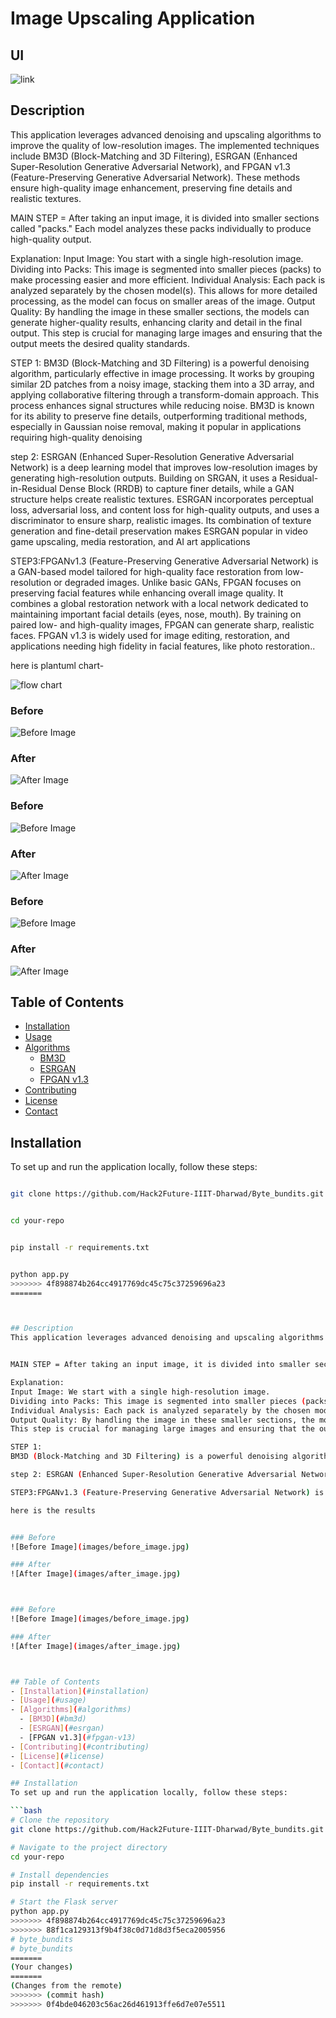# Image Upscaling Application

## UI

![link](https://drive.google.com/file/d/1HdOQKMx94qECYvw0icVBc3s7Wi8HLmmX/view?usp=sharing)

## Description
This application leverages advanced denoising and upscaling algorithms to improve the quality of low-resolution images. The implemented techniques include BM3D (Block-Matching and 3D Filtering), ESRGAN (Enhanced Super-Resolution Generative Adversarial Network), and FPGAN v1.3 (Feature-Preserving Generative Adversarial Network). These methods ensure high-quality image enhancement, preserving fine details and realistic textures.


MAIN STEP = After taking an input image, it is divided into smaller sections called "packs." Each model analyzes these packs individually to produce high-quality output.

Explanation:
Input Image: You start with a single high-resolution image.
Dividing into Packs: This image is segmented into smaller pieces (packs) to make processing easier and more efficient.
Individual Analysis: Each pack is analyzed separately by the chosen model(s). This allows for more detailed processing, as the model can focus on smaller areas of the image.
Output Quality: By handling the image in these smaller sections, the models can generate higher-quality results, enhancing clarity and detail in the final output.
This step is crucial for managing large images and ensuring that the output meets the desired quality standards.

STEP 1:
BM3D (Block-Matching and 3D Filtering) is a powerful denoising algorithm, particularly effective in image processing. It works by grouping similar 2D patches from a noisy image, stacking them into a 3D array, and applying collaborative filtering through a transform-domain approach. This process enhances signal structures while reducing noise. BM3D is known for its ability to preserve fine details, outperforming traditional methods, especially in Gaussian noise removal, making it popular in applications requiring high-quality denoising

step 2: ESRGAN (Enhanced Super-Resolution Generative Adversarial Network) is a deep learning model that improves low-resolution images by generating high-resolution outputs. Building on SRGAN, it uses a Residual-in-Residual Dense Block (RRDB) to capture finer details, while a GAN structure helps create realistic textures. ESRGAN incorporates perceptual loss, adversarial loss, and content loss for high-quality outputs, and uses a discriminator to ensure sharp, realistic images. Its combination of texture generation and fine-detail preservation makes ESRGAN popular in video game upscaling, media restoration, and AI art applications

STEP3:FPGANv1.3 (Feature-Preserving Generative Adversarial Network) is a GAN-based model tailored for high-quality face restoration from low-resolution or degraded images. Unlike basic GANs, FPGAN focuses on preserving facial features while enhancing overall image quality. It combines a global restoration network with a local network dedicated to maintaining important facial details (eyes, nose, mouth). By training on paired low- and high-quality images, FPGAN can generate sharp, realistic faces. FPGAN v1.3 is widely used for image editing, restoration, and applications needing high fidelity in facial features, like photo restoration..

here is plantuml chart-

![flow chart](plantuml.jpg)

### Before
![Before Image](input1.jpg)

### After
![After Image](outpu1.png)  



### Before
![Before Image](input2.jpg)

### After
![After Image](output2.png)  


### Before
![Before Image](input3.jpg)

### After
![After Image](output3.png)  



## Table of Contents
- [Installation](#installation)
- [Usage](#usage)
- [Algorithms](#algorithms)
  - [BM3D](#bm3d)
  - [ESRGAN](#esrgan)
  - [FPGAN v1.3](#fpgan-v13)
- [Contributing](#contributing)
- [License](#license)
- [Contact](#contact)

## Installation
To set up and run the application locally, follow these steps:

```bash

git clone https://github.com/Hack2Future-IIIT-Dharwad/Byte_bundits.git


cd your-repo


pip install -r requirements.txt


python app.py
>>>>>>> 4f898874b264cc4917769dc45c75c37259696a23
=======



## Description
This application leverages advanced denoising and upscaling algorithms to improve the quality of low-resolution images. The implemented techniques include BM3D (Block-Matching and 3D Filtering), ESRGAN (Enhanced Super-Resolution Generative Adversarial Network), and FPGAN v1.3 (Feature-Preserving Generative Adversarial Network). These methods ensure high-quality image enhancement, preserving fine details and realistic textures.


MAIN STEP = After taking an input image, it is divided into smaller sections called "packs." Each model analyzes these packs individually to produce high-quality output.

Explanation:
Input Image: We start with a single high-resolution image.
Dividing into Packs: This image is segmented into smaller pieces (packs) to make processing easier and more efficient.
Individual Analysis: Each pack is analyzed separately by the chosen model(s). This allows for more detailed processing, as the model can focus on smaller areas of the image.
Output Quality: By handling the image in these smaller sections, the models can generate higher-quality results, enhancing clarity and detail in the final output.
This step is crucial for managing large images and ensuring that the output meets the desired quality standards.

STEP 1:
BM3D (Block-Matching and 3D Filtering) is a powerful denoising algorithm, particularly effective in image processing. It works by grouping similar 2D patches from a noisy image, stacking them into a 3D array, and applying collaborative filtering through a transform-domain approach. This process enhances signal structures while reducing noise. BM3D is known for its ability to preserve fine details, outperforming traditional methods, especially in Gaussian noise removal, making it popular in applications requiring high-quality denoising

step 2: ESRGAN (Enhanced Super-Resolution Generative Adversarial Network) is a deep learning model that improves low-resolution images by generating high-resolution outputs. Building on SRGAN, it uses a Residual-in-Residual Dense Block (RRDB) to capture finer details, while a GAN structure helps create realistic textures. ESRGAN incorporates perceptual loss, adversarial loss, and content loss for high-quality outputs, and uses a discriminator to ensure sharp, realistic images. Its combination of texture generation and fine-detail preservation makes ESRGAN popular in video game upscaling, media restoration, and AI art applications

STEP3:FPGANv1.3 (Feature-Preserving Generative Adversarial Network) is a GAN-based model tailored for high-quality face restoration from low-resolution or degraded images. Unlike basic GANs, FPGAN focuses on preserving facial features while enhancing overall image quality. It combines a global restoration network with a local network dedicated to maintaining important facial details (eyes, nose, mouth). By training on paired low- and high-quality images, FPGAN can generate sharp, realistic faces. FPGAN v1.3 is widely used for image editing, restoration, and applications needing high fidelity in facial features, like photo restoration and video enhancement..

here is the results 


### Before
![Before Image](images/before_image.jpg)

### After
![After Image](images/after_image.jpg)  



### Before
![Before Image](images/before_image.jpg)

### After
![After Image](images/after_image.jpg)  



## Table of Contents
- [Installation](#installation)
- [Usage](#usage)
- [Algorithms](#algorithms)
  - [BM3D](#bm3d)
  - [ESRGAN](#esrgan)
  - [FPGAN v1.3](#fpgan-v13)
- [Contributing](#contributing)
- [License](#license)
- [Contact](#contact)

## Installation
To set up and run the application locally, follow these steps:

```bash
# Clone the repository
git clone https://github.com/Hack2Future-IIIT-Dharwad/Byte_bundits.git

# Navigate to the project directory
cd your-repo

# Install dependencies
pip install -r requirements.txt

# Start the Flask server
python app.py
>>>>>>> 4f898874b264cc4917769dc45c75c37259696a23
>>>>>>> 88f1ca129313f9b4f38c0d71d8d3f5eca2005956
# byte_bundits
# byte_bundits
=======
(Your changes)
=======
(Changes from the remote)
>>>>>>> (commit hash)
>>>>>>> 0f4bde046203c56ac26d461913ffe6d7e07e5511
